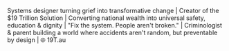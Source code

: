Systems designer turning grief into transformative change | Creator of the $19 Trillion Solution | Converting national wealth into universal safety, education & dignity | "Fix the system. People aren't broken." | Criminologist & parent building a world where accidents aren't random, but preventable by design | 🌐 19T.au
